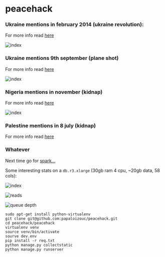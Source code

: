 peacehack
=========


### Ukraine mentions in february 2014 (ukraine revolution):

For more info read [here](http://en.wikipedia.org/wiki/2014_Ukrainian_revolution)


![index](https://raw.githubusercontent.com/papaloizouc/peacehack/master/doc/ukraine_feb.png)

### Ukraine mentions 9th september (plane shot)

For more info read [here](http://www.bbc.co.uk/news/world-europe-28357880)

![index](https://raw.githubusercontent.com/papaloizouc/peacehack/master/doc/ukraine_set.png)

### Nigeria mentions in november (kidnap)

For more info read [here](http://www.bbc.co.uk/news/world-africa-27120357)

![index](https://raw.githubusercontent.com/papaloizouc/peacehack/master/doc/nigeria_nov.png)


### Palestine mentions in 8 july (kidnap)

For more info read [here](http://en.wikipedia.org/wiki/2014_Israel%E2%80%93Gaza_conflict)


### Whatever

Next time go for [spark...](https://spark.apache.org/) 

Some interesting stats on a `db.r3.xlarge` (30gb ram 4 cpu, ~20gb data, 58 cols):


![index](https://raw.githubusercontent.com/papaloizouc/peacehack/master/doc/index.png)

![reads](https://raw.githubusercontent.com/papaloizouc/peacehack/master/doc/reads_4.png)

![queue depth](https://raw.githubusercontent.com/papaloizouc/peacehack/master/doc/q_d_4.png)

```
sudo apt-get install python-virtualenv
git clone git@github.com:papaloizouc/peacehack.git
cd peacehack/peacehack
virtualenv venv
source venv/bin/activate
sourve dev.env
pip install -r req.txt
python manage.py collectstatic
python manage.py runserver
```
